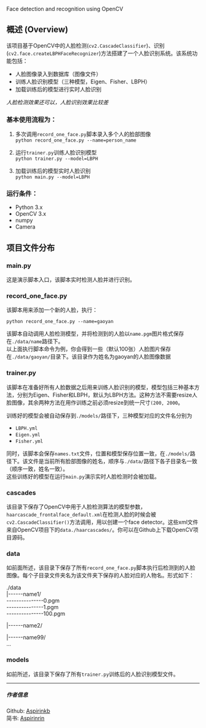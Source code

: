 Face detection and recognition using OpenCV

## 概述 (Overview)
该项目基于OpenCV中的人脸检测(`cv2.CascadeClassifier`)、识别(`cv2.face.createLBPHFaceRecognizer`)方法搭建了一个人脸识别系统。该系统功能包括：
* 人脸图像录入到数据库（图像文件）
* 训练人脸识别模型（三种模型，Eigen、Fisher、LBPH）
* 加载训练后的模型进行实时人脸识别  

*人脸检测效果还可以，人脸识别效果比较差*

### 基本使用流程为：
1. 多次调用`record_one_face.py`脚本录入多个人的脸部图像   
```python record_one_face.py --name=person_name```   

2. 运行`trainer.py`训练人脸识别模型   
```python trainer.py --model=LBPH```

3. 加载训练后的模型实时人脸识别   
```python main.py --model=LBPH```
### 运行条件：
* Python 3.x
* OpenCV 3.x
* numpy
* Camera

## 项目文件分布

### main.py
这是演示脚本入口，该脚本实时检测人脸并进行识别。

### record_one_face.py
该脚本用来添加一个新的人脸，执行：
```
python record_one_face.py --name=gaoyan
```
该脚本自动调用人脸检测模型，并将检测到的人脸以`name.pgm`图片格式保存在`./data/name`路径下。   
以上面执行脚本命令为例，你会得到一些（默认100张）人脸图片保存在`./data/gaoyan/`目录下。该目录作为姓名为gaoyan的人脸图像数据


### trainer.py
该脚本在准备好所有人脸数据之后用来训练人脸识别的模型，模型包括三种基本方法，分别为Eigen、Fisher和LBPH，默认为LBPH方法。这种方法不需要resize人脸图像，其余两种方法在用作训练之前必须resize到统一尺寸`(200, 2000`。   

训练好的模型会被自动保存到`./models/`路径下，三种模型对应的文件名分别为   
* `LBPH.yml`
* `Eigen.yml`
* `Fisher.yml`   

同时，该脚本会保存`names.txt`文件，位置和模型保存位置一致，在`./models/`路径下。该文件是当前所有脸部图像的姓名，顺序与`./data/`路径下各子目录名一致（顺序一致，姓名一致）。   
这些训练好的模型在运行`main.py`演示实时人脸检测时会被加载。


### cascades
该目录下保存了OpenCV中用于人脸检测算法的模型参数，`haarcascade_frontalface_default.xml`在检测人脸的时候会被`cv2.CascadeClassifier()`方法调用，用以创建一个face detector。这些xml文件来自OpenCV项目下的`data./haarcascades/`。你可以在Github上下载OpenCV项目源码。

### data
如前面所述，该目录下保存了所有`record_one_face.py`脚本执行后检测到的人脸图像。每个子目录文件夹名为该文件夹下保存的人脸对应的人物名。形式如下：   

./data   
|------name1/   
---------------0.pgm   
---------------1.pgm   
---------------100.pgm   

|------name2/     

|------name99/   
...   


### models
如前所述，该目录下保存了所有`trainer.py`训练后的人脸识别模型文件。   

***
##### 作者信息    
Github: [Aspirinkb](https://github.com/Aspirinkb)   
简书: [Aspirinrin](http://www.jianshu.com/u/4c432a56a21a)

